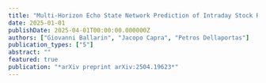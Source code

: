 ```yaml
---
title: "Multi-Horizon Echo State Network Prediction of Intraday Stock Returns"
date: 2025-01-01
publishDate: 2025-04-01T00:00:00.000000Z
authors: ["Giovanni Ballarin", "Jacopo Capra", "Petros Dellaportas"]
publication_types: ["5"]
abstract: ""
featured: true
publication: "*arXiv preprint arXiv:2504.19623*"
---
```

